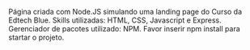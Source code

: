 Página criada com Node.JS simulando uma landing page do Curso da Edtech Blue. 
Skills utilizadas: HTML, CSS, Javascript e Express. 
Gerenciador de pacotes utilizado: NPM. Favor inserir npm install para startar o projeto.
